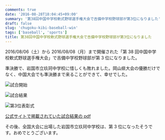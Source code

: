 ```yaml
---
comments: true
date: '2016-08-28T18:04:45+09:00'
summary: '第38回中国中学校軟式野球選手権大会で吉備中学校野球部が第3位になりました'
draft: false
slug: 'chugoku-kibi-baseball-win'
tags: ['baseball', 'sports']
title: 第38回中国中学校軟式野球選手権大会で吉備中学校野球部が第3位になりました
---
```


2016/08/06（土）から 2016/08/08（月）まで開催された「第 38 回中国中学校軟式野球選手権大会」で吉備中学校野球部が第 3 位になりました。

準決勝で、岩国市立玖珂中学校に惜しくも敗れました。岡山県大会の優勝だけでなく、中国大会でも準決勝まで来ることができて、幸せでした。

![試合開始](/static/images/post/chugoku-kibi-baseball-win/kibi_baseball_20160808_01.jpg '試合開始')

![試合結果](/static/images/post/chugoku-kibi-baseball-win/kibi_baseball_20160808_02.jpg '試合結果')

![第3位表彰式](/static/images/post/chugoku-kibi-baseball-win/kibi_baseball_20160808_03.jpg '第3位表彰式')

[公式サイトで掲載されていた試合結果の pdf](/static/images/post/chugoku-kibi-baseball-win/h28_nanshiki9.pdf)

その後、全国大会に出場した岩国市立玖珂中学校は、第 3 位になったそうです。おめでとうございます。
